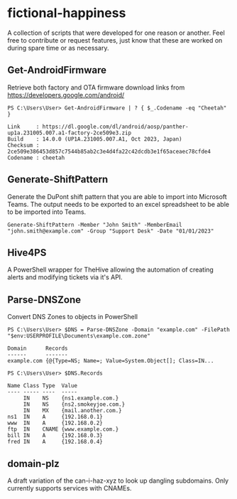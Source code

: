 # fictional-happiness
A collection of scripts that were developed for one reason or another. Feel free to contribute or request features, just know that these are worked on during spare time or as necessary.

## Get-AndroidFirmware
Retrieve both factory and OTA firmware download links from https://developers.google.com/android/
```
PS C:\Users\User> Get-AndroidFirmware | ? { $_.Codename -eq "Cheetah" }

Link     : https://dl.google.com/dl/android/aosp/panther-up1a.231005.007.a1-factory-2ce509e3.zip
Build    : 14.0.0 (UP1A.231005.007.A1, Oct 2023, Japan)
Checksum : 2ce509e386453d857c7544b85ab2c3e4d4fa22c42dcdb3e1f65aceaec78cfde4
Codename : cheetah
```

## Generate-ShiftPattern
Generate the DuPont shift pattern that you are able to import into Microsoft Teams. The output needs to be exported to an excel spreadsheet to be able to be imported into Teams.
 
```
Generate-ShiftPattern -Member "John Smith" -MemberEmail "john.smith@example.com" -Group "Support Desk" -Date "01/01/2023"
```

## Hive4PS
A PowerShell wrapper for TheHive allowing the automation of creating alerts and modifying tickets via it's API.

## Parse-DNSZone
Convert DNS Zones to objects in PowerShell
```
PS C:\Users\User> $DNS = Parse-DNSZone -Domain "example.com" -FilePath "$env:USERPROFILE\Documents\example.com.zone"

Domain      Records
------      -------
example.com {@{Type=NS; Name=; Value=System.Object[]; Class=IN...

PS C:\Users\User> $DNS.Records

Name Class Type  Value
---- ----- ----  -----
     IN    NS    {ns1.example.com.}
     IN    NS    {ns2.smokeyjoe.com.}
     IN    MX    {mail.another.com.}
ns1  IN    A     {192.168.0.1}
www  IN    A     {192.168.0.2}
ftp  IN    CNAME {www.example.com.}
bill IN    A     {192.168.0.3}
fred IN    A     {192.168.0.4}
```

## domain-plz
A draft variation of the can-i-haz-xyz to look up dangling subdomains. Only currently supports services with CNAMEs.